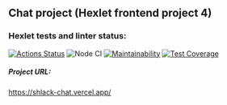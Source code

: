 ## Chat project (Hexlet frontend project 4)
### Hexlet tests and linter status:
[![Actions Status](https://github.com/nikochetov/frontend-project-lvl4/workflows/hexlet-check/badge.svg)](https://github.com/nikochetov/frontend-project-lvl4/actions)
![Node CI](https://github.com/nikochetov/frontend-project-lvl4/workflows/Node%20CI/badge.svg)
[![Maintainability](https://api.codeclimate.com/v1/badges/42df1053230adc32006d/maintainability)](https://codeclimate.com/github/nikochetov/frontend-project-lvl4/maintainability)
[![Test Coverage](https://api.codeclimate.com/v1/badges/42df1053230adc32006d/test_coverage)](https://codeclimate.com/github/nikochetov/frontend-project-lvl4/test_coverage)

##### Project URL:
https://shlack-chat.vercel.app/
